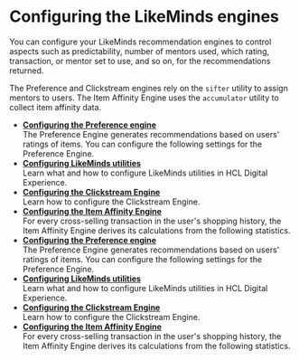 # Configuring the LikeMinds engines

You can configure your LikeMinds recommendation engines to control aspects such as predictability, number of mentors used, which rating, transaction, or mentor set to use, and so on, for the recommendations returned.

The Preference and Clickstream engines rely on the `sifter` utility to assign mentors to users. The Item Affinity Engine uses the `accumulator` utility to collect item affinity data.

-   **[Configuring the Preference engine](../pzn/pzn_configure_preference_engine.md)**  
The Preference Engine generates recommendations based on users' ratings of items. You can configure the following settings for the Preference Engine.
-   **[Configuring LikeMinds utilities](../pzn/pzn_config_background_utilities.md)**  
Learn what and how to configure LikeMinds utilities in HCL Digital Experience.
-   **[Configuring the Clickstream Engine](../pzn/pzn_configure_clickstream_engine.md)**  
Learn how to configure the Clickstream Engine.
-   **[Configuring the Item Affinity Engine](../pzn/pzn_configure_item_affinity_engine.md)**  
For every cross-selling transaction in the user's shopping history, the Item Affinity Engine derives its calculations from the following statistics.
-   **[Configuring the Preference engine](../pzn/pzn_configure_preference_engine.md)**  
The Preference Engine generates recommendations based on users' ratings of items. You can configure the following settings for the Preference Engine.
-   **[Configuring LikeMinds utilities](../pzn/pzn_config_background_utilities.md)**  
Learn what and how to configure LikeMinds utilities in HCL Digital Experience.
-   **[Configuring the Clickstream Engine](../pzn/pzn_configure_clickstream_engine.md)**  
Learn how to configure the Clickstream Engine.
-   **[Configuring the Item Affinity Engine](../pzn/pzn_configure_item_affinity_engine.md)**  
For every cross-selling transaction in the user's shopping history, the Item Affinity Engine derives its calculations from the following statistics.


